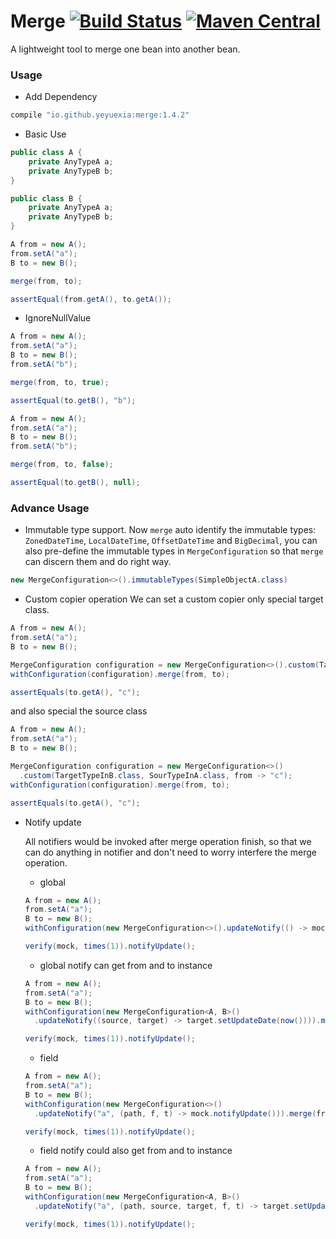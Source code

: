 # Merge [![Build Status](https://travis-ci.org/yeyuexia/merge.svg?branch=master)](https://travis-ci.org/yeyuexia/merge) [![Maven Central](https://img.shields.io/maven-central/v/io.github.yeyuexia/merge.svg)](https://search.maven.org/search?q=g:io.github.yeyuexia%20AND%20a:merge)
A lightweight tool to merge one bean into another bean.

### Usage

* Add Dependency
```groovy
compile "io.github.yeyuexia:merge:1.4.2"
```
* Basic Use
```java
public class A {
    private AnyTypeA a;
    private AnyTypeB b;
}

public class B {
    private AnyTypeA a;
    private AnyTypeB b;
}

A from = new A();
from.setA("a");
B to = new B();

merge(from, to);

assertEqual(from.getA(), to.getA());
```

* IgnoreNullValue

```java
A from = new A();
from.setA("a");
B to = new B();
from.setA("b");

merge(from, to, true);

assertEqual(to.getB(), "b");
```

```java
A from = new A();
from.setA("a");
B to = new B();
from.setA("b");

merge(from, to, false);

assertEqual(to.getB(), null);
```

### Advance Usage
* Immutable type support. Now `merge` auto identify the immutable types: `ZonedDateTime`, `LocalDateTime`, `OffsetDateTime` and `BigDecimal`, you can also pre-define the immutable types in `MergeConfiguration` so that `merge` can discern them and do right way.
```java
new MergeConfiguration<>().immutableTypes(SimpleObjectA.class)
```

* Custom copier operation
We can set a custom copier only special target class.
```java
A from = new A();
from.setA("a");
B to = new B();

MergeConfiguration configuration = new MergeConfiguration<>().custom(TargetTypeInB.class, from -> "c");
withConfiguration(configuration).merge(from, to);

assertEquals(to.getA(), "c");
```
and also special the source class 
```java
A from = new A();
from.setA("a");
B to = new B();

MergeConfiguration configuration = new MergeConfiguration<>()
  .custom(TargetTypeInB.class, SourTypeInA.class, from -> "c");
withConfiguration(configuration).merge(from, to);

assertEquals(to.getA(), "c");
```

* Notify update

  All notifiers would be invoked after merge operation finish, so that we can do anything in notifier and don't need to worry interfere the merge operation.
    * global
    ```java
    A from = new A();
    from.setA("a");
    B to = new B();
    withConfiguration(new MergeConfiguration<>().updateNotify(() -> mock.notifyUpdate())).merge(from, to);
  
    verify(mock, times(1)).notifyUpdate();
    ```
    * global notify can get from and to instance
    ```java
    A from = new A();
    from.setA("a");
    B to = new B();
    withConfiguration(new MergeConfiguration<A, B>()
      .updateNotify((source, target) -> target.setUpdateDate(now()))).merge(from, to);
  
    verify(mock, times(1)).notifyUpdate();
    ```
    * field
    ```java
    A from = new A();
    from.setA("a");
    B to = new B();
    withConfiguration(new MergeConfiguration<>()
      .updateNotify("a", (path, f, t) -> mock.notifyUpdate())).merge(from, to);
  
    verify(mock, times(1)).notifyUpdate();
    ```
    * field notify could also get from and to instance
    ```java
    A from = new A();
    from.setA("a");
    B to = new B();
    withConfiguration(new MergeConfiguration<A, B>()
      .updateNotify("a", (path, source, target, f, t) -> target.setUpdateDate(now()))).merge(from, to);
  
    verify(mock, times(1)).notifyUpdate();
    ```
